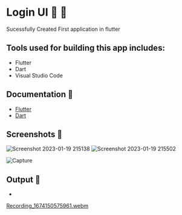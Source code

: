# Login UI 📱 📱
Sucessfully Created First application in flutter
## Tools used for building this app includes:
- Flutter
- Dart
- Visual Studio Code

## Documentation 📱
- [Flutter](https://flutter.dev/?gclid=Cj0KCQiA8aOeBhCWARIsANRFrQHiLHzuwwnR_JsLSElFvK4MJWV4pjHN5NvufNR2EDZqVwWE9yrxsSUaAunoEALw_wcB&gclsrc=aw.ds)
- [Dart](https://dart.dev/)

## Screenshots 📱

![Screenshot 2023-01-19 215138](https://user-images.githubusercontent.com/108191093/213523065-e10dc616-7981-4e04-a614-e8d4e21bec26.png)
![Screenshot 2023-01-19 215502](https://user-images.githubusercontent.com/108191093/213523096-3ed07575-293d-4cfc-85c9-376579f80607.png)

![Capture](https://user-images.githubusercontent.com/108191093/213523545-27fde558-db35-4bd3-bd96-dbef9427ec1a.PNG)

## Output 📱
- 
[Recording_1674150575961.webm](https://user-images.githubusercontent.com/108191093/213524990-30510577-ad61-484e-85eb-3e2874a65796.webm)
